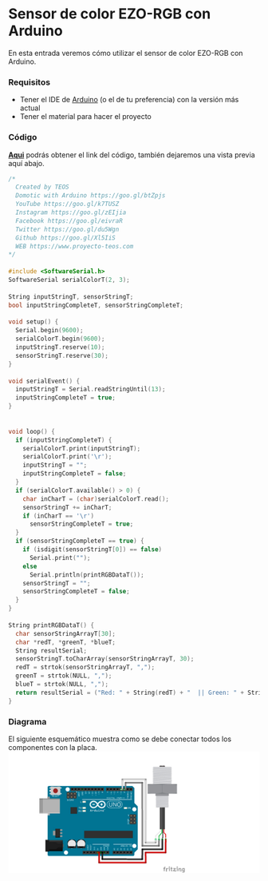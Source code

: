 # Sensor de color EZO-RGB con Arduino
En esta entrada veremos cómo utilizar el sensor de color EZO-RGB con Arduino. 

### Requisitos
- Tener el IDE de [Arduino](https://www.arduino.cc/en/Main/Software) (o el de tu preferencia) con la versión más actual
- Tener el material para hacer el proyecto

### Código
**[Aqui](https://github.com/proyectoTEOS/Sensor-de-color-EZO-RGB-con-Arduino/blob/master/Sensor-de-color-EZO-RGB-con-Arduino.ino)** podrás obtener el link del código, también dejaremos
una vista previa aquí abajo.

```c++
/*
  Created by TEOS
  Domotic with Arduino https://goo.gl/btZpjs
  YouTube https://goo.gl/k7TUSZ
  Instagram https://goo.gl/zEIjia
  Facebook https://goo.gl/eivraR
  Twitter https://goo.gl/du5Wgn
  Github https://goo.gl/Xl5IiS
  WEB https://www.proyecto-teos.com
*/

#include <SoftwareSerial.h>
SoftwareSerial serialColorT(2, 3);

String inputStringT, sensorStringT;
bool inputStringCompleteT, sensorStringCompleteT;

void setup() {
  Serial.begin(9600);
  serialColorT.begin(9600);
  inputStringT.reserve(10);
  sensorStringT.reserve(30);
}

void serialEvent() {
  inputStringT = Serial.readStringUntil(13);
  inputStringCompleteT = true;
}


void loop() {
  if (inputStringCompleteT) {
    serialColorT.print(inputStringT);
    serialColorT.print('\r');
    inputStringT = "";
    inputStringCompleteT = false;
  }
  if (serialColorT.available() > 0) {
    char inCharT = (char)serialColorT.read();
    sensorStringT += inCharT;
    if (inCharT == '\r')
      sensorStringCompleteT = true;
  }
  if (sensorStringCompleteT == true) {
    if (isdigit(sensorStringT[0]) == false)
      Serial.print("");
    else
      Serial.println(printRGBDataT());
    sensorStringT = "";
    sensorStringCompleteT = false;
  }
}

String printRGBDataT() {
  char sensorStringArrayT[30];
  char *redT, *greenT, *blueT;
  String resultSerial;
  sensorStringT.toCharArray(sensorStringArrayT, 30);
  redT = strtok(sensorStringArrayT, ",");
  greenT = strtok(NULL, ",");
  blueT = strtok(NULL, ",");
  return resultSerial = ("Red: " + String(redT) + "  || Green: " + String(greenT) + " || Blue: " + String(blueT));
}
```

### Diagrama
El siguiente esquemático muestra como se debe conectar todos los componentes con la placa.
![](https://github.com/proyectoTEOS/Sensor-de-color-EZO-RGB-con-Arduino/blob/master/sensor-de-color-ezo-rgb-con-arduino-5.jpg)
